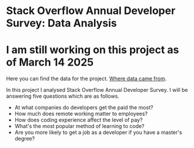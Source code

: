 # Stack Overflow Annual Developer Survey: Data Analysis

# I am still working on this project as of March 14 2025

Here you can find the data for the project. [Where data came from](https://survey.stackoverflow.co/).

In this project I analysed Stack Overflow Annual Developer Survey. I will be answering five questions which are as follows.

- At what companies do developers get the paid the most?
- How much does remote working matter to employees?
- How does coding experience affect the level of pay?
- What's the most popular method of learning to code?
- Are you more likely to get a job as a developer if you have a master's degree?
